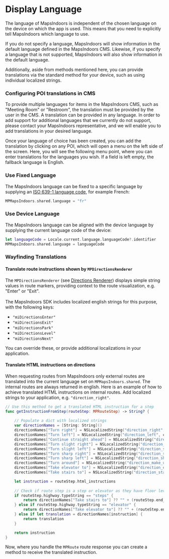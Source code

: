 # Display Language

The language of MapsIndoors is independent of the chosen language on the device on which the app is used. This means that you need to explicitly tell MapsIndoors which language to use.

If you do not specify a language, MapsIndoors will show information in the default language defined in the MapsIndoors CMS. Likewise, if you specify a language that is not supported, MapsIndoors will also show information in the default language.

Additionally, aside from methods mentioned here, you can provide translations via the standard method for your device, such as using individual localized strings.

### Configuring POI translations in CMS[​](https://docs.mapsindoors.com/display-language#configuring-poi-translations-in-cms) <a href="#configuring-poi-translations-in-cms" id="configuring-poi-translations-in-cms"></a>

To provide multiple languages for items in the MapsIndoors CMS, such as "Meeting Room" or "Restroom", the translation must be provided by the user in the CMS. A translation can be provided in any language. In order to add support for additional languages that we currently do not support, please contact your MapsIndoors representative, and we will enable you to add translations in your desired language.

Once your language of choice has been created, you can add the translation by clicking on any POI, which will open a menu on the left side of the screen. Here, you will see the following menu point, where you can enter translations for the languages you wish. If a field is left empty, the fallback language is English.

### Use Fixed Language[​](https://docs.mapsindoors.com/display-language#use-fixed-language) <a href="#use-fixed-language" id="use-fixed-language"></a>

The MapsIndoors language can be fixed to a specific language by supplying an [ISO 639-1 language code](https://en.wikipedia.org/wiki/List_of_ISO_639-1_codes), for example French:

```swift
MPMapsIndoors.shared.language = "fr"
```

### Use Device Language[​](https://docs.mapsindoors.com/display-language#use-device-language) <a href="#use-device-language" id="use-device-language"></a>

The MapsIndoors language can be aligned with the device language by supplying the current language code of the device:

```swift
let languageCode = Locale.current.language.languageCode?.identifier
MPMapsIndoors.shared.language = languageCode
```

### Wayfinding Translations

#### Translate route instructions shown by `MPDirectionsRenderer`

The `MPDirectionsRenderer` (see [Directions Renderer](directions/directions-renderer/)) displays simple string values in route markers, providing context to the route visualization, e.g. "Enter" or "Exit".\
\
The MapsIndoors SDK includes localized english strings for this purpose, with the following keys:

* `"miDirectionsEnter"`
* `"miDirectionsExit"`
* `"miDirectionsPark"`
* `"miDirectionsLevel"`
* `"miDirectionsNext"`

You can override these, or provide additional localizations in your application.

#### Translate HTML instructions on directions

When requesting routes from MapsIndoors only external routes are translated into the current language set on `MPMapsIndoors.shared`. The internal routes are always returned in english. Here is an example of how to achieve translated HTML instructions on internal routes. Add localized strings to your application, e.g. `"direction_right"`.

```swift
// Use this method to get a translated HTML instruction for a step
func getInstructionFromStep(routeStep: MPRouteStep) -> String? {
    
    // Populate a dict with localized strings
    var directionNames = [String: String]()
    directionNames["Turn right"] = NSLocalizedString("direction_right", comment: "")
    directionNames["Turn left"] = NSLocalizedString("direction_left", comment: "")
    directionNames["Continue straight ahead"] = NSLocalizedString("direction_straight", comment: "")
    directionNames["Turn slight right"] = NSLocalizedString("direction_slightly_right", comment: "")
    directionNames["Turn slight left"] = NSLocalizedString("direction_slightly_left", comment: "")
    directionNames["Turn sharp right"] = NSLocalizedString("direction_sharp_right", comment: "")
    directionNames["Turn sharp left"] = NSLocalizedString("direction_sharp_left", comment: "")
    directionNames["Turn around"] = NSLocalizedString("direction_make_uturn", comment: "")
    directionNames["Take elevator to"] = NSLocalizedString("direction_elevator", comment: "")
    directionNames["Take stairs to"] = NSLocalizedString("direction_stairs", comment: "")

    let instruction = routeStep.html_instructions
    
    // Check if route step is a step or elevator as they have floor level specific instruction
    if routeStep.highway.typeString == "steps" {
        return directionNames["Take stairs to"] ?? "" + (routeStep.end_location.floor_name ?? "")
    } else if routeStep.highway.typeString == "elevator" {
        return directionNames["Take elevator to"] ?? "" + (routeStep.end_location.floor_name ?? "")
    } else if let translation = directionNames[instruction] {
        return translation
    }

    return instruction
}
```

Now, where you handle the `MPRoute` route response you can create a method to receive the translated instruction.
